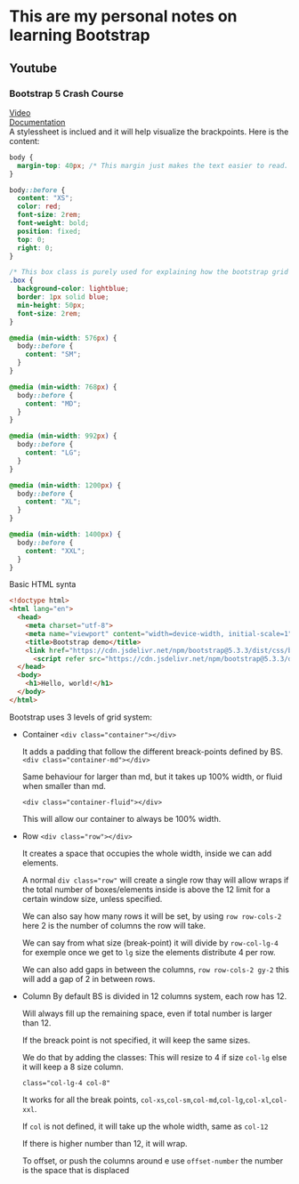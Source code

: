 # This are my personal notes on learning Bootstrap

## Youtube

### Bootstrap 5 Crash Course
[Video](https://www.youtube.com/watch?v=Jyvffr3aCp0)\
[Documentation](https://getbootstrap.com/docs/5.3/getting-started/introduction/)\
A stylessheet is inclued and it will help visualize the brackpoints.
Here is the content:
```CSS
body {
  margin-top: 40px; /* This margin just makes the text easier to read. You can remove it if you want since it can mess with your other styles. */
}

body::before {
  content: "XS";
  color: red;
  font-size: 2rem;
  font-weight: bold;
  position: fixed;
  top: 0;
  right: 0;
}

/* This box class is purely used for explaining how the bootstrap grid system works. */
.box {
  background-color: lightblue;
  border: 1px solid blue;
  min-height: 50px;
  font-size: 2rem;
}

@media (min-width: 576px) {
  body::before {
    content: "SM";
  }
}

@media (min-width: 768px) {
  body::before {
    content: "MD";
  }
}

@media (min-width: 992px) {
  body::before {
    content: "LG";
  }
}

@media (min-width: 1200px) {
  body::before {
    content: "XL";
  }
}

@media (min-width: 1400px) {
  body::before {
    content: "XXL";
  }
}
```


Basic HTML synta
```HTML
<!doctype html>
<html lang="en">
  <head>
    <meta charset="utf-8">
    <meta name="viewport" content="width=device-width, initial-scale=1">
    <title>Bootstrap demo</title>
    <link href="https://cdn.jsdelivr.net/npm/bootstrap@5.3.3/dist/css/bootstrap.min.css" rel="stylesheet" integrity="sha384-QWTKZyjpPEjISv5WaRU9OFeRpok6YctnYmDr5pNlyT2bRjXh0JMhjY6hW+ALEwIH" crossorigin="anonymous">
      <script refer src="https://cdn.jsdelivr.net/npm/bootstrap@5.3.3/dist/js/bootstrap.bundle.min.js" integrity="sha384-YvpcrYf0tY3lHB60NNkmXc5s9fDVZLESaAA55NDzOxhy9GkcIdslK1eN7N6jIeHz" crossorigin="anonymous"></script>
  </head>
  <body>
    <h1>Hello, world!</h1>
  </body>
</html>
```
Bootstrap uses 3 levels of grid system:
- Container
    `<div class="container"></div>`

    It adds a padding that follow the different breack-points defined by BS.
    `<div class="container-md"></div>`

    Same behaviour for larger than md, but it takes up 100% width, or fluid when smaller than md.

    `<div class="container-fluid"></div>`

    This will allow our container to always be 100% width.

- Row
    `<div class="row"></div>`

    It creates a space that occupies the whole width, inside we can add elements.

    A normal `div class="row"` will create a single row thay will allow wraps if the total number of boxes/elements inside is above the 12 limit for a certain window size, unless specified.

    We can also say how many rows it will be set, by using `row row-cols-2` here 2 is the number of columns the row will take.

    We can say from what size (break-point) it will divide by `row-col-lg-4` for exemple once we get to `lg` size the elements distribute 4 per row.

    We can also add gaps in between the columns, `row row-cols-2 gy-2` this will add a gap of 2 in between rows.

- Column
    By default BS is divided in 12 columns system, each row has 12.

    Will always fill up the remaining space, even if total number is larger than 12.

    If the breack point is not specified, it will keep the same sizes.

    We do that by adding the classes:
    This will resize to 4 if size `col-lg` else it will keep a 8 size column.
    
    `class="col-lg-4 col-8"`

    It works for all the break points, `col-xs`,`col-sm`,`col-md`,`col-lg`,`col-xl`,`col-xxl`.

    If `col` is not defined, it will take up the whole width, same as `col-12`

    If there is higher number than 12, it will wrap.

    To offset, or push the columns around e use `offset-number` the number is the space that is displaced



